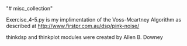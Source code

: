 "# misc_collection" 

Exercise_4-5.py is my implimentation of the Voss-Mcartney Algorithm as described at http://www.firstpr.com.au/dsp/pink-noise/

thinkdsp and thinkplot modules were created by Allen B. Downey

